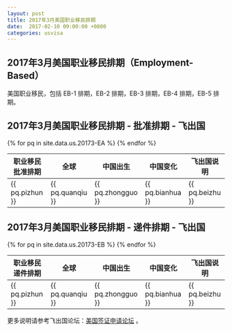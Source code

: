 ```yaml
---
layout: post
title: 2017年3月美国职业移民排期
date:  2017-02-10 09:00:00 +0800
categories: usvisa
---
```


## 2017年3月美国职业移民排期（Employment-Based）

美国职业移民，包括 EB-1 排期，EB-2 排期，EB-3 排期，EB-4 排期，EB-5 排期。

## 2017年3月美国职业移民排期 - 批准排期 - 飞出国

<table>
  <thead>
    <tr>
      <th>职业移民批准排期</th>
      <th>全球</th>
      <th>中国出生</th>
      <th>中国变化</th>
      <th>飞出国说明</th>
    </tr>
  </thead>
  <tbody>
{% for pq in site.data.us.20173-EA %}
    <tr>
      <td>{{ pq.pizhun }}</td>
      <td>{{ pq.quanqiu }}</td>
      <td>{{ pq.zhongguo }}</td>
      <td>{{ pq.bianhua }}</td>
      <td>{{ pq.beizhu }}</td>
    </tr>
{% endfor %}
  </tbody>
</table>

## 2017年3月美国职业移民排期 - 递件排期 - 飞出国

<table>
  <thead>
    <tr>
      <th>职业移民递件排期</th>
      <th>全球</th>
      <th>中国出生</th>
      <th>中国变化</th>
      <th>飞出国说明</th>
    </tr>
  </thead>
  <tbody>
{% for pq in site.data.us.20173-EB %}
    <tr>
      <td>{{ pq.pizhun }}</td>
      <td>{{ pq.quanqiu }}</td>
      <td>{{ pq.zhongguo }}</td>
      <td>{{ pq.bianhua }}</td>
      <td>{{ pq.beizhu }}</td>
    </tr>
{% endfor %}
  </tbody>
</table>

更多说明请参考飞出国论坛：<a href="http://bbs.fcgvisa.com/c/usavisa" target="blank">美国签证申请论坛</a> 。
